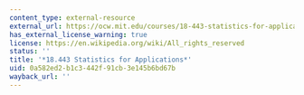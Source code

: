 ```yaml
---
content_type: external-resource
external_url: https://ocw.mit.edu/courses/18-443-statistics-for-applications-fall-2006/
has_external_license_warning: true
license: https://en.wikipedia.org/wiki/All_rights_reserved
status: ''
title: '*18.443 Statistics for Applications*'
uid: 0a582ed2-b1c3-442f-91cb-3e145b6bd67b
wayback_url: ''
---
```

